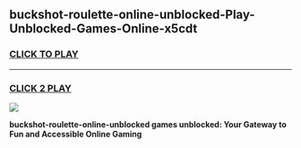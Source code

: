
## buckshot-roulette-online-unblocked-Play-Unblocked-Games-Online-x5cdt
<h3>
<a href="https://premium76.site?title=buckshot-roulette-online-unblocked&ref=25A">CLICK TO PLAY</a></h3>
<hr>

<h3>
<a href="https://premium76.site?title=buckshot-roulette-online-unblocked&ref=25A">CLICK 2 PLAY</a>
  
</h3>

<a href="https://premium76.site?title=buckshot-roulette-online-unblocked&ref=25A"><img src="https://clearcache.store/games.png"></a>


**buckshot-roulette-online-unblocked games unblocked: Your Gateway to Fun and Accessible Online Gaming**
